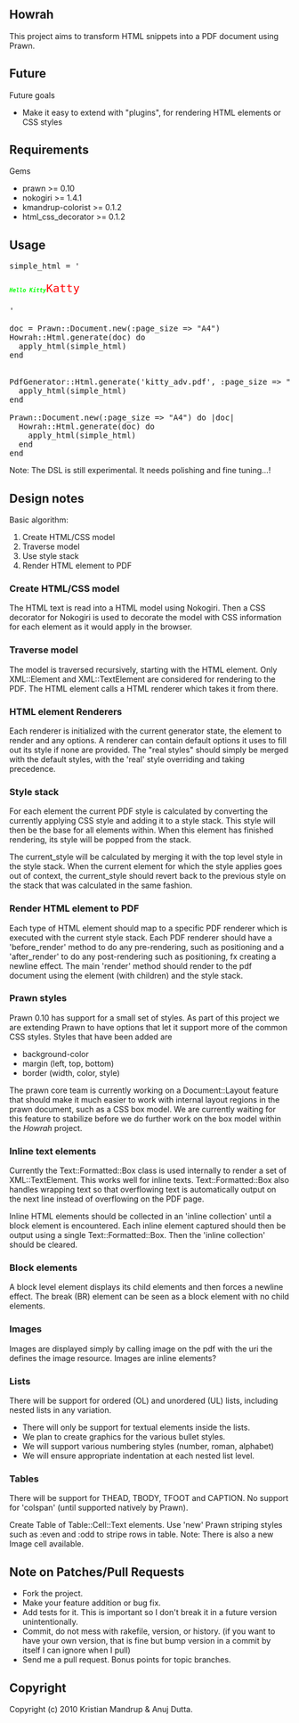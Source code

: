 ## Howrah ##

This project aims to transform HTML snippets into a PDF document using Prawn. 

## Future ##

Future goals 

* Make it easy to extend with "plugins", for rendering HTML elements or CSS styles

## Requirements ##

Gems
* prawn >= 0.10
* nokogiri >= 1.4.1
* kmandrup-colorist >= 0.1.2
* html_css_decorator >= 0.1.2

## Usage

<pre>
simple_html = '<p style="font-size:20; color: red"><span style="color: #0f0; font-size:10; font-weight:bold; font-style: italic">Hello Kitty</span>Katty</p>'    

doc = Prawn::Document.new(:page_size => "A4")    
Howrah::Html.generate(doc) do
  apply_html(simple_html)
end    


PdfGenerator::Html.generate('kitty_adv.pdf', :page_size => "A4") do
  apply_html(simple_html)
end

Prawn::Document.new(:page_size => "A4") do |doc|
  Howrah::Html.generate(doc) do
    apply_html(simple_html)  
  end
end
</pre>
   
Note: The DSL is still experimental. It needs polishing and fine tuning...!

## Design notes ##

Basic algorithm:
1. Create HTML/CSS model
2. Traverse model
3. Use style stack
4. Render HTML element to PDF 

### Create HTML/CSS model ###
The HTML text is read into a HTML model using Nokogiri. Then a CSS decorator for Nokogiri is used to decorate the model with CSS information for each element as it would apply in the browser.

### Traverse model ###
The model is traversed recursively, starting with the HTML element. Only XML::Element and XML::TextElement are considered for rendering to the PDF.
The HTML element calls a HTML renderer which takes it from there. 

### HTML element Renderers ###
Each renderer is initialized with the current generator state, the element to render and any options. A renderer can contain default options it uses to fill out its
style if none are provided. The "real styles" should simply be merged with the default styles, with the 'real' style overriding and taking precedence.

### Style stack ###
For each element the current PDF style is calculated by converting the currently applying CSS style and adding it to a style stack. This style will then be the base for
all elements within. When this element has finished rendering, its style will be popped from the stack.

The current_style will be calculated by merging it with the top level style in the style stack. When the current element for which the style applies goes out of context, the current_style should revert back to the previous style on the stack that was calculated in the same fashion.

### Render HTML element to PDF ###
Each type of HTML element should map to a specific PDF renderer which is executed with the current style stack.
Each PDF renderer should have a 'before_render' method to do any pre-rendering, such as positioning and a 'after_render' to do any post-rendering 
such as positioning, fx creating a newline effect. The main 'render' method should render to the pdf document using the element (with children) and the style stack.

### Prawn styles ###  
Prawn 0.10 has support for a small set of styles. As part of this project we are extending Prawn to have options that let it support more of the common CSS styles. 
Styles that have been added are 

* background-color
* margin (left, top, bottom)
* border (width, color, style)

The prawn core team is currently working on a Document::Layout feature that should make it much easier to work with internal layout regions in the prawn document, such as
a CSS box model. We are currently waiting for this feature to stabilize before we do further work on the box model within the *Howrah* project.

### Inline text elements ###  
Currently the Text::Formatted::Box class is used internally to render a set of XML::TextElement. This works well for inline texts. 
Text::Formatted::Box also handles wrapping text so that overflowing text is automatically output on the next line instead of overflowing on the PDF page.

Inline HTML elements should be collected in an 'inline collection' until a block element is encountered. Each inline element captured should then be output using a single 
Text::Formatted::Box. Then the 'inline collection' should be cleared. 

### Block elements ###  
A block level element displays its child elements and then forces a newline effect. The break (BR) element can be seen as a block element with no child elements. 

### Images ###  
Images are displayed simply by calling image on the pdf with the uri the defines the image resource. Images are inline elements?

### Lists ###  
There will be support for ordered (OL) and unordered (UL) lists, including nested lists in any variation. 

* There will only be support for textual elements inside the lists. 
* We plan to create graphics for the various bullet styles. 
* We will support various numbering styles (number, roman, alphabet)
* We will ensure appropriate indentation at each nested list level.

### Tables ###  

There will be support for THEAD, TBODY, TFOOT and CAPTION. No support for 'colspan' (until supported natively by Prawn).

Create Table of Table::Cell::Text elements. Use 'new' Prawn striping styles such as :even and :odd to stripe rows in table. 
Note: There is also a new Image cell available.

## Note on Patches/Pull Requests ##
 
* Fork the project.
* Make your feature addition or bug fix.
* Add tests for it. This is important so I don't break it in a
  future version unintentionally.
* Commit, do not mess with rakefile, version, or history.
  (if you want to have your own version, that is fine but bump version in a commit by itself I can ignore when I pull)
* Send me a pull request. Bonus points for topic branches.

## Copyright ##

Copyright (c) 2010 Kristian Mandrup & Anuj Dutta.